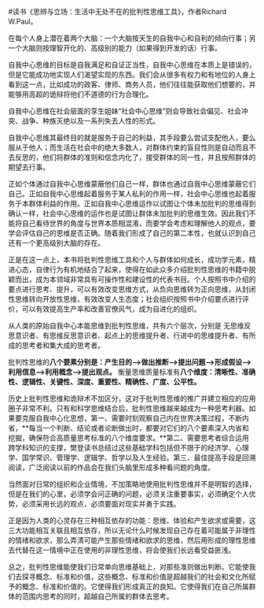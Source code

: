 \#读书《思辨与立场：生活中无处不在的批判性思维工具》，作者Richard W.Paul。

在每个人身上潜在着两个大脑：一个大脑按天生的自我中心和自利的倾向行事；另一个大脑则按理智开化的、高级别的能力（如果得到开发的话）行事。

自我中心思维的目标是自我满足和自证正当性，自我中心思维在本质上是错误的，但是它能成功地实现人们渴望实现的东西。我们会从很多有权力和有地位的人身上看到这一点，比如成功的政客、律师、商务人员，他们往往能获取他们想要的，并能够用高超的诡辩将他们不道德的行为合理化。

自我中心思维在社会层面的孪生姐妹“社会中心思维”则会导致社会偏见、社会冲突、战争、种族灭绝以及一系列失去人性的形式。

自我中心思维其最终目的就是服务于自己的利益，其手段要么尝试支配他人，要么服从于他人；而生活在社会中的绝大多数人，对群体约束的盲目性则是自动而且不去反思的，他们将群体的准则和信念内化了，接受群体的同一性，并且按照群体的期望去行事。

正如个体通过自我中心思维蒙蔽他们自己一样，群体也通过自我中心思维蒙蔽它们自己。正如自我中心思维起着服务于某人私利的作用一样，社会中心思维也起着服务于本群体利益的作用。正如自我中心思维运作以试图让个体未加批判的思维得到确认一样，社会中心思维的运作也是试图让群体未加批判的思维生效。因此我们不能将自己看待世界的角度与世界本质相混淆，而要学会考虑和理解他人的观点，要学会评估自己的思维是否正确。随着我们形成了自己的第二本性，也就认识到自己还有一个更高级别大脑的存在。

正是在这一点上，本书将批判性思维工具和个人与群体如何成长，成功学元素，精进心态，自律行为有机地结合了起来，使得在如此众多介绍批判性思维的书籍中脱颖而出，成为本领域非常具有可操作性和建设性的代表书目。个人按照书中介绍的要点进行思考、提升，可以有效改变思维方式，从负向思维转为正向思维，从封闭性思维转向开放性思维，有效改变人生态度；社会组织按照书中介绍要点进行评价，可以有效提高生产率和改善官僚风气，成为自进化的组织。

从人类的原始自我中心本能思维到批判性思维，共有六个层次，分别是 无思维反思意识者、有思维反思意识者、起点上的思维提升者、行进中的思维提升者、有所成的思考者和集大成的思考者。

批判性思维的**八个要素分别是：产生目的-->做出推断-->提出问题-->形成假设-->利用信息-->利用概念-->提出观点。**
衡量思维质量标准有**八个维度：清晰性、准确性、逻辑性、关键性、深度、重要性、精确性、广度、公平性。**

历史上批判性思维和诡辩术不加区分，这对于批判性思维的推广并建立相应的应用圈子非常不利。只有和科学思维结合后，批判性思维越来越成为一种思考利器。如果要克服自我中心化思想，第一、需要时刻观察自己内在世界决策过程，不断内省，**每当一个判断、结论或者论断做出时，都要对它们的八个要素深入内省和挖掘，确保符合高质量思考标准的八个维度要求。**第二、需要思考者综合运用跨学科知识的支撑，樊登读书总结过这些基础学科包括但不限于的经济学、心理学、国学常识、管理学、逻辑学、哲学以及人生经验。第三、最佳提高手段是回溯阅读，广泛阅读以前的作品会在我们头脑里形成多种看问题的角度。

当然面对日常的组织和企业情境，不加策略地使用批判性思维并不是明智的选择，但是在我们的心里，必须学会问正确的问题，必须关注重要事实，必须确定个人优势，必须采用长远的观点，必须要面对现实并勇于实践。

正是因为人类的心灵存在三种相互依存的功能：思维、体验和产生欲求或需要，这三大功能相互关联且相互依存，所以无论什么时候发现自己存在着可能属于非理性的情绪和欲求，那么弄清可能产生那些情绪和欲求的思维，然后用形成的理性思维去代替在这一情境中正在使用的非理性思维，将会使我们长远看受益匪浅。

总之，批判性思维能使我们日常单向思维基础上，对那些准则做出判断。它能使我们去探寻概念、标准和价值，这些概念、标准和价值是超越我们的社会和文化所赋予的概念、标准和价值的。它使得我们形成真正的良知。它使得我们在自己所属群体的范围内思考的同时，超越自己所属的群体去思考。